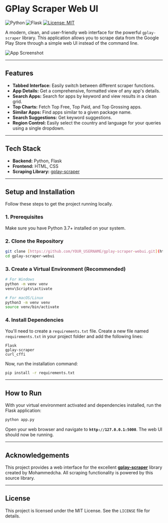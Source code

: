 # GPlay Scraper Web UI

![Python](https://img.shields.io/badge/Python-3.7+-blue.svg)
![Flask](https://img.shields.io/badge/Flask-2.0-orange.svg)
[![License: MIT](https://img.shields.io/badge/License-MIT-yellow.svg)](https://opensource.org/licenses/MIT)

A modern, clean, and user-friendly web interface for the powerful `gplay-scraper` library. This application allows you to scrape data from the Google Play Store through a simple web UI instead of the command line.

![App Screenshot](https://i.imgur.com/vHqJ9cZ.png)

---

## Features

- **Tabbed Interface:** Easily switch between different scraper functions.
- **App Details:** Get a comprehensive, formatted view of any app's details.
- **Search Apps:** Search for apps by keyword and view results in a clean grid.
- **Top Charts:** Fetch Top Free, Top Paid, and Top Grossing apps.
- **Similar Apps:** Find apps similar to a given package name.
- **Search Suggestions:** Get keyword suggestions.
- **Region Control:** Easily select the country and language for your queries using a single dropdown.

---

## Tech Stack

- **Backend:** Python, Flask
- **Frontend:** HTML, CSS
- **Scraping Library:** [gplay-scraper](https://github.com/Mohammedcha/gplay-scraper)

---

## Setup and Installation

Follow these steps to get the project running locally.

### 1. Prerequisites

Make sure you have Python 3.7+ installed on your system.

### 2. Clone the Repository

```bash
git clone [https://github.com/YOUR_USERNAME/gplay-scraper-webui.git](https://github.com/YOUR_USERNAME/gplay-scraper-webui.git)
cd gplay-scraper-webui
```

### 3. Create a Virtual Environment (Recommended)

```bash
# For Windows
python -m venv venv
venv\Scripts\activate

# For macOS/Linux
python3 -m venv venv
source venv/bin/activate
```

### 4. Install Dependencies

You'll need to create a `requirements.txt` file. Create a new file named `requirements.txt` in your project folder and add the following lines:

```
Flask
gplay-scraper
curl_cffi
```

Now, run the installation command:

```bash
pip install -r requirements.txt
```

---

## How to Run

With your virtual environment activated and dependencies installed, run the Flask application:

```bash
python app.py
```

Open your web browser and navigate to **`http://127.0.0.1:5000`**. The web UI should now be running.

---

## Acknowledgements

This project provides a web interface for the excellent **[gplay-scraper](https://github.com/Mohammedcha/gplay-scraper)** library created by Mohammedcha. All scraping functionality is powered by this source library.

---

## License

This project is licensed under the MIT License. See the `LICENSE` file for details.
